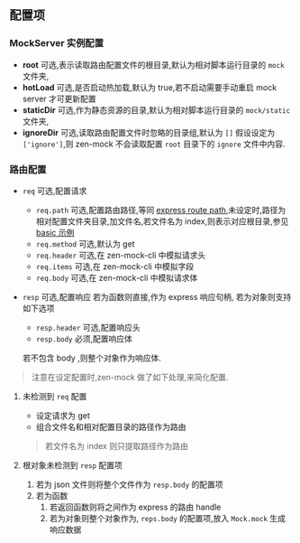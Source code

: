 
## 配置项
### MockServer 实例配置
* **root** 可选,表示读取路由配置文件的根目录,默认为相对脚本运行目录的 `mock` 文件夹,
* **hotLoad** 可选,是否启动热加载,默认为 true,若不启动需要手动重启 mock server 才可更新配置
* **staticDir** 可选,作为静态资源的目录,默认为相对脚本运行目录的 `mock/static` 文件夹,
* **ignoreDir** 可选,读取路由配置文件时忽略的目录组,默认为 `[]` 假设设定为 `['ignore']`,则 zen-mock 不会读取配置 `root` 目录下的 `ignore` 文件中内容.


### 路由配置
* `req` 可选,配置请求
    * `req.path` 可选,配置路由路径,等同 [express route path](http://expressjs.com/en/guide/routing.html#route-paths),未设定时,路径为相对配置文件夹目录,加文件名,若文件名为 index,则表示对应根目录,参见 [basic 示例](./README.md#配置示例说明)
    * `req.method` 可选,默认为 get
    * `req.header` 可选,在 zen-mock-cli 中模拟请求头
    * `req.items` 可选,在 zen-mock-cli 中模拟字段
    * `req.body` 可选,在 zen-mock-cli 中模拟请求体
* `resp` 可选,配置响应
    若为函数则直接,作为 express 响应句柄,
    若为对象则支持如下选项
    * `resp.header` 可选,配置响应头
    * `resp.body` 必须,配置响应体
  
    若不包含 body ,则整个对象作为响应体.

> 注意在设定配置时,zen-mock 做了如下处理,来简化配置.

1. 未检测到 `req` 配置
    * 设定请求为 get
    * 组合文件名和相对配置目录的路径作为路由
    
    > 若文件名为 index 则只提取路径作为路由
2. 根对象未检测到 `resp` 配置项
    1. 若为 json 文件则将整个文件作为 `resp.body` 的配置项
    2. 若为函数
        1. 若返回函数则将之间作为 express 的路由 handle
        2. 若为对象则整个对象作为, `reps.body` 的配置项,放入 `Mock.mock` 生成响应数据

